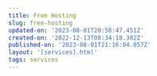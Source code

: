 ```yaml
---
title: Free Hosting
slug: free-hosting
updated-on: '2023-08-01T20:58:47.451Z'
created-on: '2022-12-13T08:34:18.302Z'
published-on: '2023-08-01T21:16:04.057Z'
layout: '[services].html'
tags: services
---
```



